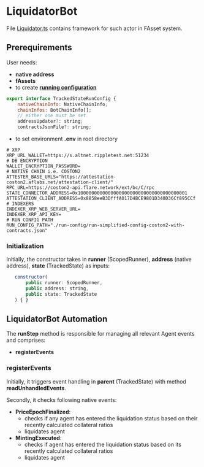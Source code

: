# LiquidatorBot

File [Liquidator.ts](../../src/actors/Liquidator.ts) contains framework for such actor in FAsset system.

## Prerequirements
User needs:
- **native address**
- **fAssets**
- to create [**running configuration**](../../src/config/BotConfig.ts)
```javascript
export interface TrackedStateRunConfig {
    nativeChainInfo: NativeChainInfo;
    chainInfos: BotChainInfo[];
    // either one must be set
    addressUpdater?: string;
    contractsJsonFile?: string;
```
- to set environment **.env** in root directory
```
# XRP
XRP_URL_WALLET=https://s.altnet.rippletest.net:51234
# DB ENCRYPTION
WALLET_ENCRYPTION_PASSWORD=
# NATIVE CHAIN i.e. COSTON2
ATTESTER_BASE_URLS="https://attestation-coston2.aflabs.net/attestation-client/"
RPC_URL=https://coston2-api.flare.network/ext/bc/C/rpc
STATE_CONNECTOR_ADDRESS=0x1000000000000000000000000000000000000001
ATTESTATION_CLIENT_ADDRESS=0x8858eeB3DfffA017D4BCE9801D340D36Cf895CCf
# INDEXERS
INDEXER_XRP_WEB_SERVER_URL=
INDEXER_XRP_API_KEY=
# RUN CONFIG PATH
RUN_CONFIG_PATH="./run-config/run-simplified-config-coston2-with-contracts.json"
```

### Initialization
Initially, the constructor takes in **runner** (ScopedRunner), **address** (native address), **state** (TrackedState) as inputs:
```javascript
   constructor(
       public runner: ScopedRunner,
       public address: string,
       public state: TrackedState
   ) { }
```

## LiquidatorBot Automation
The **runStep** method is responsible for managing all relevant Agent events and comprises:
- **registerEvents**

### registerEvents
Initially, it triggers event handling in **parent** (TrackedState) with method **readUnhandledEvents**.

Secondly, it checks following native events:
- **PriceEpochFinalized**:
    - checks if any agent has entered the liquidation status based on their recently calculated collateral ratios
    - liquidates agent
- **MintingExecuted**:
    - checks if agent has entered the liquidation status based on its recently calculated collateral ratios
    - liquidates agent

